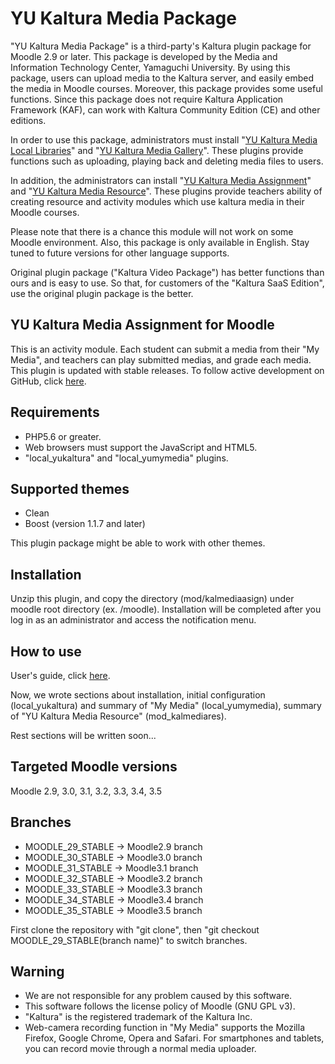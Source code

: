 # YU Kaltura Media Package
"YU Kaltura Media Package" is a third-party's Kaltura plugin package for Moodle 2.9 or later. This package is developed by the Media and Information Technology Center, Yamaguchi University. By using this package, users can upload media to the Kaltura server, and easily embed the media in Moodle courses. Moreover, this package provides some useful functions. Since this package does not require Kaltura Application Framework (KAF), can work with Kaltura Community Edition (CE) and other editions.

In order to use this package, administrators must install "[YU Kaltura Media Local Libraries](https://moodle.org/plugins/local_yukaltura)" and "[YU Kaltura Media Gallery](https://moodle.org/plugins/local_yumymedia)".
These plugins provide functions such as uploading, playing back and deleting media files to users.

In addition, the administrators can install "[YU Kaltura Media Assignment](https://moodle.org/plugins/mod_kalmediaassign)" and "[YU Kaltura Media Resource](https://moodle.org/plugins/mod_kalmediares)".
These plugins provide teachers ability of creating resource and activity modules which use kaltura media in their Moodle courses.

Please note that there is a chance this module will not work on some Moodle environment. Also, this package is only available in English. Stay tuned to future versions for other language supports.

Original plugin package ("Kaltura Video Package") has better functions than ours and is easy to use. So that, for customers of the "Kaltura SaaS Edition", use the original plugin package is the better.

YU Kaltura Media Assignment for Moodle
------
This is an activity module. Each student can submit a media from their "My Media", and teachers can play submitted medias, and grade each media.
This plugin is updated with stable releases. To follow active development on GitHub, click [here](https://github.com/YU-MITC/moodle-mod_kalmediaassign/).

Requirements
------

* PHP5.6 or greater.
* Web browsers must support the JavaScript and HTML5.
* "local_yukaltura" and "local_yumymedia" plugins.

Supported themes
-----

* Clean
* Boost (version 1.1.7 and later)

This plugin package might be able to work with other themes.

Installation
------

Unzip this plugin, and copy the directory (mod/kalmediaasign) under moodle root directory (ex. /moodle).
Installation will be completed after you log in as an administrator and access the notification menu.

How to use
------

User's guide, click [here](http://www.cc.yamaguchi-u.ac.jp/guides/cas/plugins/userguide_version1.1.pdf).

Now, we wrote sections about installation, initial configuration (local_yukaltura) and summary of "My Media" (local_yumymedia), summary of "YU Kaltura Media Resource" (mod_kalmediares).

Rest sections will be written soon...

Targeted Moodle versions
------

Moodle 2.9, 3.0, 3.1, 3.2, 3.3, 3.4, 3.5

Branches
------

* MOODLE_29_STABLE -> Moodle2.9 branch
* MOODLE_30_STABLE -> Moodle3.0 branch
* MOODLE_31_STABLE -> Moodle3.1 branch
* MOODLE_32_STABLE -> Moodle3.2 branch
* MOODLE_33_STABLE -> Moodle3.3 branch
* MOODLE_34_STABLE -> Moodle3.4 branch
* MOODLE_35_STABLE -> Moodle3.5 branch

First clone the repository with "git clone", then "git checkout MOODLE_29_STABLE(branch name)" to switch branches.

Warning
------

* We are not responsible for any problem caused by this software. 
* This software follows the license policy of Moodle (GNU GPL v3).
* "Kaltura" is the registered trademark of the Kaltura Inc.
* Web-camera recording function in "My Media" supports the Mozilla Firefox, Google Chrome, Opera and Safari. For smartphones and tablets, you can record movie through a normal media uploader.
